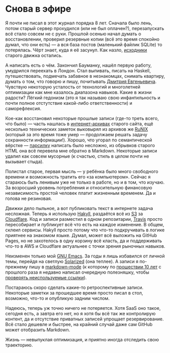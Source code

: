 # Снова в эфире

Я почти не писал в этот журнал порядка 8 лет. Сначала было лень, потом
старый сервер прохудился (или не был оплачен?), перезапускать всё
стало совсем не с руки. Прошлой осенью начал думать о восстановлении,
проверил резервные копии (всё это время спокойно думал, что они есть)
— а вся база постов (маленький файлик SQLite) то потерялась. Чёрт
знает, куда я её засунул. Как назло, [исходники][] старого движка
остались.

А написать есть о чём. Закончил Бауманку, нашёл первую работу,
умудрился переехать в Лондон. Стал выпивать, писать на Haskell,
путешествовать, подмечать забавное в незнакомцах, снимать квартиру,
думать о том, что говорю и пишу, почитывать [Дмитрия Евгеньевича][g].
Чувствую некоторую усталость от технологий и многолетней оптимизации
как мне казалось диапазона навыков. Какие в жизни радости? Лёгкий
гедонизм (это я так называю свою инфантильность и почти полное
отстутствие какой-либо ответственности) и саморефлексия.

Кое-как восстановил некоторые прошлые записи (где-то треть всего, что
было) — часть нашлась в [интернет-архивах][ia] старого сайта, ещё
несколько технических заметок выковырял из архивов же [RuNIX][]
(который за это время тоже умер — продолжаем решать задачу сохранности
информации!). Хорошо, что угорал по семантической вёрстке —
[парсилку][ia-crawler] написать было несложно, из обрывков старого
HTML она всё перевела мне обратно в Markdown. Некоторые записи удалил
как совсем мусорные (к счастью, стиль в целом почти не вызывает
стыда).

Полистал старое, первая мысль — у ребёнка было много свободного
времени и возможность тратить его «за компьютером». Сейчас я стараюсь
быть ленивым уже не только в работе, но и в том, что изучаю. За
возросший уровень потребления и относительную финансовую независимость
простой человек платит жизненным временем. Да и голова не резиновая.

Движки дело пыльное, а вот публиковать текст в интернете задача
несложная. Теперь я использую [Hakyll][], раздаётся всё из [S3][] за
[Cloudflare][]. Код и записи разместил в одном репозитарии, [Travis][]
просто пересобирает и публикует всё что есть на каждое изменение. В
общем, склеил сервисы. Hakyll просто потому что что-то подкручивать в
логике приятнее на знакомом языке. Думал, может всё выложить на GitHub
Pages, но не захотелось в одну корзину всё класть, да и поддерживать
что-то в AWS и Cloudflare актуальнее с точки зрения рыночных навыков.

Неизменен только мой [GNU Emacs][gnu-emacs]. За годы я лишь избавился
от личной темы, перейдя на светлую [Solarized][] (она теплее). А
записи я по-прежнему пишу в [markdown-mode][] (к которому по
[прошествии 10 лет][md-undefined] с прошлого раза я недавно написал
очередную полезняшку, чтобы [проверять неиспользуемые
ссылки][md-unused]).

Постараюсь скоро сделать какие-то ретроспективные записи. Некоторые
заметки за прошедшее время просто писал в стол, возможно, что-то и
опубликую задним числом.

Надеюсь, теперь уж точно ничего не потеряется. Хотя SaaS оно такое,
сегодня есть, а завтра его нет, но я хотя бы всё так же контролирую
контент, да и отсутствие приватных записей упрощает резервирование.
Всё стало дешевле и быстрее, на крайний случай даже сам GitHub может
отобразить Markdown.

Жизнь — невыпуклая оптимизация, и приятно иногда отследить свою
траекторию.

[исходники]: https://github.com/dzhus/dima-blog

[ia]: http://web.archive.org/web/20110509001859/http://dzhus.org:80/

[runix]: http://web.archive.org/web/20080101012250/http://runix.org:80/

[ia-crawler]: https://github.com/dzhus/internet-archive-crawler

[hakyll]: https://jaspervdj.be/hakyll/

[s3]: https://github.com/dzhus/globalchypre/blob/4f194e5/terraform/blog.tf

[cloudflare]: https://github.com/dzhus/globalchypre/blob/99046fb/terraform/cdn.tf

[travis]: https://github.com/dzhus/blog/blob/61cccbf/.travis.yml

[gnu-emacs]: http://dzhus.org/posts/2007-02-20-emacs-intro.html

[solarized]: https://github.com/bbatsov/solarized-emacs

[markdown-mode]: https://jblevins.org/projects/markdown-mode/

[md-undefined]: https://jblevins.org/projects/markdown-mode/rev-1-6

[md-unused]: https://github.com/jrblevin/markdown-mode/pull/322

[g]: http://galkovsky.livejournal.com
